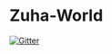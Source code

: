 # Zuha-World

[![Gitter](https://badges.gitter.im/armanzuha/Zuha-World.svg)](https://gitter.im/armanzuha/Zuha-World?utm_source=badge&utm_medium=badge&utm_campaign=pr-badge&utm_content=badge)